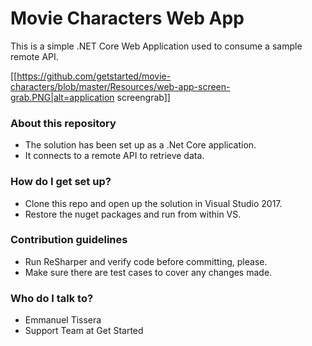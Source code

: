# Movie Characters Web App #

This is a simple .NET Core Web Application used to consume a sample remote API.

[[https://github.com/getstarted/movie-characters/blob/master/Resources/web-app-screen-grab.PNG|alt=application screengrab]]

### About this repository ###

* The solution has been set up as a .Net Core application.
* It connects to a remote API to retrieve data.

### How do I get set up? ###

* Clone this repo and open up the solution in Visual Studio 2017.
* Restore the nuget packages and run from within VS.

### Contribution guidelines ###

* Run ReSharper and verify code before committing, please.
* Make sure there are test cases to cover any changes made.

### Who do I talk to? ###
* Emmanuel Tissera
* Support Team at Get Started